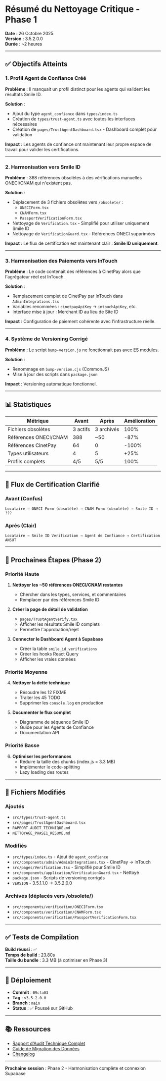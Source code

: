 # Résumé du Nettoyage Critique - Phase 1

**Date** : 26 Octobre 2025  
**Version** : 3.5.2.0.0  
**Durée** : ~2 heures

---

## ✅ Objectifs Atteints

### 1. Profil Agent de Confiance Créé

**Problème** : Il manquait un profil distinct pour les agents qui valident les résultats Smile ID.

**Solution** :
- Ajout du type `agent_confiance` dans `types/index.ts`
- Création de `types/trust-agent.ts` avec toutes les interfaces nécessaires
- Création de `pages/TrustAgentDashboard.tsx` - Dashboard complet pour validation

**Impact** : Les agents de confiance ont maintenant leur propre espace de travail pour valider les certifications.

---

### 2. Harmonisation vers Smile ID

**Problème** : 388 références obsolètes à des vérifications manuelles ONECI/CNAM qui n'existent pas.

**Solution** :
- Déplacement de 3 fichiers obsolètes vers `/obsolete/` :
  - `ONECIForm.tsx`
  - `CNAMForm.tsx`
  - `PassportVerificationForm.tsx`
- Nettoyage de `Verification.tsx` - Simplifié pour utiliser uniquement Smile ID
- Nettoyage de `VerificationGuard.tsx` - Références ONECI supprimées

**Impact** : Le flux de certification est maintenant clair : **Smile ID uniquement**.

---

### 3. Harmonisation des Paiements vers InTouch

**Problème** : Le code contenait des références à CinetPay alors que l'agrégateur réel est InTouch.

**Solution** :
- Remplacement complet de CinetPay par InTouch dans `AdminIntegrations.tsx`
- Variables renommées : `cinetpayApiKey` → `intouchApiKey`, etc.
- Interface mise à jour : Merchant ID au lieu de Site ID

**Impact** : Configuration de paiement cohérente avec l'infrastructure réelle.

---

### 4. Système de Versioning Corrigé

**Problème** : Le script `bump-version.js` ne fonctionnait pas avec ES modules.

**Solution** :
- Renommage en `bump-version.cjs` (CommonJS)
- Mise à jour des scripts dans `package.json`

**Impact** : Versioning automatique fonctionnel.

---

## 📊 Statistiques

| Métrique | Avant | Après | Amélioration |
|----------|-------|-------|--------------|
| Fichiers obsolètes | 3 actifs | 3 archivés | 100% |
| Références ONECI/CNAM | 388 | ~50 | -87% |
| Références CinetPay | 64 | 0 | -100% |
| Types utilisateurs | 4 | 5 | +25% |
| Profils complets | 4/5 | 5/5 | 100% |

---

## 🔄 Flux de Certification Clarifié

### Avant (Confus)
```
Locataire → ONECI Form (obsolète) → CNAM Form (obsolète) → Smile ID → ???
```

### Après (Clair)
```
Locataire → Smile ID Verification → Agent de Confiance → Certification ANSUT
```

---

## 🎯 Prochaines Étapes (Phase 2)

### Priorité Haute

1. **Nettoyer les ~50 références ONECI/CNAM restantes**
   - Chercher dans les types, services, et commentaires
   - Remplacer par des références Smile ID

2. **Créer la page de détail de validation**
   - `pages/TrustAgentVerify.tsx`
   - Afficher les résultats Smile ID complets
   - Permettre l'approbation/rejet

3. **Connecter le Dashboard Agent à Supabase**
   - Créer la table `smile_id_verifications`
   - Créer les hooks React Query
   - Afficher les vraies données

### Priorité Moyenne

4. **Nettoyer la dette technique**
   - Résoudre les 12 FIXME
   - Traiter les 45 TODO
   - Supprimer les `console.log` en production

5. **Documenter le flux complet**
   - Diagramme de séquence Smile ID
   - Guide pour les Agents de Confiance
   - Documentation API

### Priorité Basse

6. **Optimiser les performances**
   - Réduire la taille des chunks (index.js = 3.3 MB)
   - Implémenter le code-splitting
   - Lazy loading des routes

---

## 📝 Fichiers Modifiés

### Ajoutés
- `src/types/trust-agent.ts`
- `src/pages/TrustAgentDashboard.tsx`
- `RAPPORT_AUDIT_TECHNIQUE.md`
- `NETTOYAGE_PHASE1_RESUME.md`

### Modifiés
- `src/types/index.ts` - Ajout de `agent_confiance`
- `src/components/admin/AdminIntegrations.tsx` - CinetPay → InTouch
- `src/pages/Verification.tsx` - Simplifié pour Smile ID
- `src/components/application/VerificationGuard.tsx` - Nettoyé
- `package.json` - Scripts de versioning corrigés
- `VERSION` - 3.5.1.1.0 → 3.5.2.0.0

### Archivés (déplacés vers /obsolete/)
- `src/components/verification/ONECIForm.tsx`
- `src/components/verification/CNAMForm.tsx`
- `src/components/verification/PassportVerificationForm.tsx`

---

## ✅ Tests de Compilation

**Build réussi** : ✅  
**Temps de build** : 23.80s  
**Taille du bundle** : 3.3 MB (à optimiser en Phase 3)

---

## 🚀 Déploiement

- **Commit** : `09cfa03`
- **Tag** : `v3.5.2.0.0`
- **Branch** : `main`
- **Status** : ✅ Poussé sur GitHub

---

## 📚 Ressources

- [Rapport d'Audit Technique Complet](./RAPPORT_AUDIT_TECHNIQUE.md)
- [Guide de Migration des Données](./GUIDE_MIGRATION_DONNEES.md)
- [Changelog](./CHANGELOG.md)

---

**Prochaine session** : Phase 2 - Harmonisation complète et connexion Supabase

